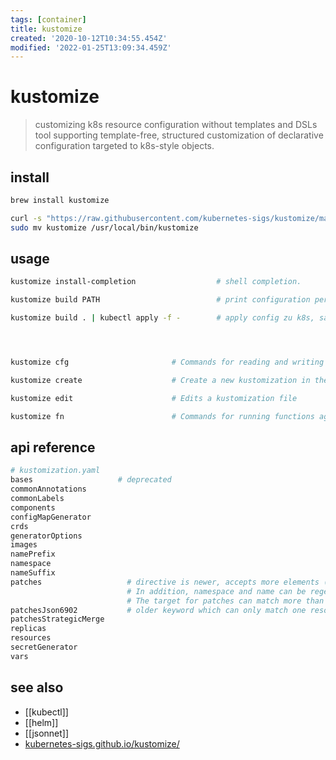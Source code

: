 ```yaml
---
tags: [container]
title: kustomize
created: '2020-10-12T10:34:55.454Z'
modified: '2022-01-25T13:09:34.459Z'
---
```


# kustomize

> customizing k8s resource configuration without templates and DSLs
> tool supporting template-free, structured customization of declarative configuration targeted to k8s-style objects.

## install

```sh
brew install kustomize

curl -s "https://raw.githubusercontent.com/kubernetes-sigs/kustomize/master/hack/install_kustomize.sh"  | bash
sudo mv kustomize /usr/local/bin/kustomize
```

## usage

```sh
kustomize install-completion                  # shell completion.

kustomize build PATH                          # print configuration per contents of kustomization.yaml

kustomize build . | kubectl apply -f -        # apply config zu k8s, same as `kubectl apply -k`




kustomize cfg                       # Commands for reading and writing configuration.

kustomize create                    # Create a new kustomization in the current directory

kustomize edit                      # Edits a kustomization file

kustomize fn                        # Commands for running functions against configuration.
```

## api reference

```sh
# kustomization.yaml
bases                   # deprecated
commonAnnotations
commonLabels
components
configMapGenerator
crds
generatorOptions
images
namePrefix
namespace
nameSuffix
patches                   # directive is newer, accepts more elements (annotation selector and label selector). 
                          # In addition, namespace and name can be regexes. 
                          # The target for patches can match more than one resource, all of which will be patched.
patchesJson6902           # older keyword which can only match one resource via target (no wildcards), and accepts only Gvk, namespace, and name.
patchesStrategicMerge
replicas
resources
secretGenerator
vars
```

## see also

- [[kubectl]]
- [[helm]]
- [[jsonnet]]
- [kubernetes-sigs.github.io/kustomize/](https://kubernetes-sigs.github.io/kustomize/)

